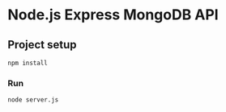 # Node.js Express MongoDB API

## Project setup
```
npm install
```

### Run
```
node server.js
```
